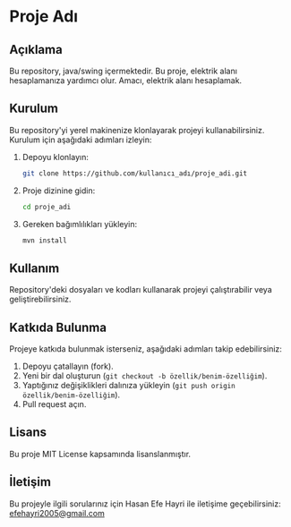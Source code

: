 # Proje Adı

## Açıklama
Bu repository, java/swing içermektedir. Bu proje, elektrik alanı hesaplamanıza yardımcı olur. Amacı, elektrik alanı hesaplamak.

## Kurulum
Bu repository'yi yerel makinenize klonlayarak projeyi kullanabilirsiniz. Kurulum için aşağıdaki adımları izleyin:

1. Depoyu klonlayın:
   ```bash
   git clone https://github.com/kullanıcı_adı/proje_adi.git
   ```
2. Proje dizinine gidin:
   ```bash
   cd proje_adi
   ```
3. Gereken bağımlılıkları yükleyin:
   ```bash
   mvn install
   ```

## Kullanım
Repository'deki dosyaları ve kodları kullanarak projeyi çalıştırabilir veya geliştirebilirsiniz.

## Katkıda Bulunma
Projeye katkıda bulunmak isterseniz, aşağıdaki adımları takip edebilirsiniz:

1. Depoyu çatallayın (fork).
2. Yeni bir dal oluşturun (`git checkout -b özellik/benim-özelliğim`).
3. Yaptığınız değişiklikleri dalınıza yükleyin (`git push origin özellik/benim-özelliğim`).
4. Pull request açın.

## Lisans
Bu proje MIT License kapsamında lisanslanmıştır.

## İletişim
Bu projeyle ilgili sorularınız için Hasan Efe Hayri ile iletişime geçebilirsiniz: efehayri2005@gmail.com
